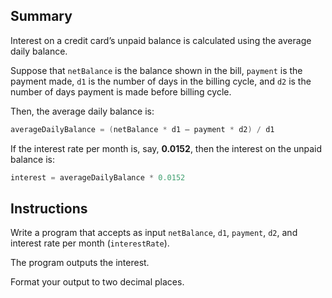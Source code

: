 ## Summary
Interest on a credit card’s unpaid balance is calculated using the average daily balance.

Suppose that `netBalance` is the balance shown in the bill, `payment` is the payment made, `d1` is the number of days in the billing cycle, and `d2` is the number of days payment is made before billing cycle.

Then, the average daily balance is: 
```cpp
averageDailyBalance = (netBalance * d1 – payment * d2) / d1
```
If the interest rate per month is, say, **0.0152**, then the interest on the unpaid balance is:
```cpp
interest = averageDailyBalance * 0.0152 
```
## Instructions
Write a program that accepts as input `netBalance`, `d1`, `payment`, `d2`, and interest rate per month (`interestRate`). 

The program outputs the interest.

Format your output to two decimal places.

